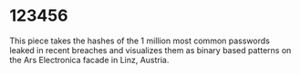 # 123456
This piece takes the hashes of the 1 million most common passwords leaked in recent breaches and visualizes them as binary based patterns on the Ars Electronica facade in Linz, Austria.
